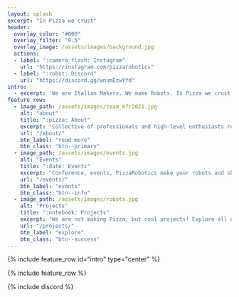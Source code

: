 ```yaml
---
layout: splash
excerpt: "In Pizza we crust"
header:
  overlay_color: "#000"
  overlay_filter: "0.5"
  overlay_image: /assets/images/background.jpg
  actions:
  - label: ":camera_flash: Instagram"
    url: "https://instagram.com/pizzarobotics"
  - label: ":robot: Discord"
    url: "https://discord.gg/wnumEzwYYd"
intro: 
  - excerpt: 'We are Italian Makers. We make Robots. In Pizza we crust'
feature_row:
  - image_path: /assets/images/team_mfr2021.jpg
    alt: "about"
    title: ":pizza: About"
    excerpt: "Collective of professionals and high-level enthusiasts roboticist. Read more about our team and join in this community."
    url: "/about/"
    btn_label: "read more"
    btn_class: "btn--primary"
  - image_path: /assets/images/events.jpg
    alt: "Events"
    title: ":date: Events"
    excerpt: "Conference, events, PizzaRobotics make your robots and show in all events around the world. "
    url: "/events/"
    btn_label: "events"
    btn_class: "btn--info"
  - image_path: /assets/images/robots.jpg
    alt: "Projects"
    title: ":notebook: Projects"
    excerpt: "We are not making Pizza, but cool projects! Explore all our projects made from our community."
    url: "/projects/"
    btn_label: "explore"
    btn_class: "btn--success"
---
```


{% include feature_row id="intro" type="center" %}

{% include feature_row %}

{% include discord %}